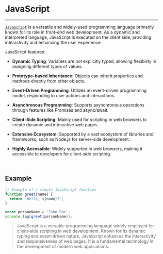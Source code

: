# JavaScript

---

[`JavaScript`](https://developer.mozilla.org/en-US/docs/Web/JavaScript) is a versatile and widely-used programming language primarily known for its role in front-end web development. As a dynamic and interpreted language, JavaScript is executed on the client side, providing interactivity and enhancing the user experience.

JavaScript features:

- **Dynamic Typing**: Variables are not explicitly typed, allowing flexibility in assigning different types of values.

- **Prototype-based Inheritance**: Objects can inherit properties and methods directly from other objects.

- **Event-Driven Programming**: Utilizes an event-driven programming model, responding to user actions and interactions.

- **Asynchronous Programming**: Supports asynchronous operations through features like Promises and async/await.

- **Client-Side Scripting**: Mainly used for scripting in web browsers to create dynamic and interactive web pages.

- **Extensive Ecosystem**: Supported by a vast ecosystem of libraries and frameworks, such as Node.js for server-side development.

- **Highly Accessible**: Widely supported in web browsers, making it accessible to developers for client-side scripting.

<br/>

## Example

```javascript
// Example of a simple JavaScript function
function greet(name) {
  return `Hello, ${name}!`;
}

const personName = 'John Doe';
console.log(greet(personName));
```

> JavaScript is a versatile programming language widely employed for client-side scripting in web development. Known for its dynamic typing and event-driven nature, JavaScript enhances the interactivity and responsiveness of web pages. It is a fundamental technology in the development of modern web applications.
